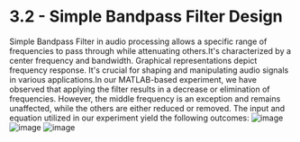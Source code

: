 # 3.2 - Simple Bandpass Filter Design

Simple Bandpass Filter in audio processing allows a specific range of frequencies to pass through while attenuating others.It's characterized by a center frequency and bandwidth.
Graphical representations depict frequency response. It's crucial for shaping and manipulating audio signals in various applications.In our MATLAB-based experiment, we have observed that applying the filter results in a decrease or elimination of frequencies. However, the middle frequency is an exception and remains unaffected, while the others are either reduced or removed. The input and equation utilized in our experiment yield the following outcomes:
![image](https://github.com/JDavidVS/5530_6530_Project/assets/148792714/ddd5986d-9cee-478c-abbb-27149c1107f9)
![image](https://github.com/JDavidVS/5530_6530_Project/assets/148792714/22649eec-682b-49f4-a225-13c6180b5eb4)
![image](https://github.com/JDavidVS/5530_6530_Project/assets/148792714/7f713a64-c926-4091-ada0-a90e2caec718)
